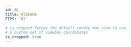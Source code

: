 ```yaml
---
id: AL
title: Alabama
FIPS: '01'

# is_cropped forces the default county map view to use
# a custom set of viewbox coordinates
is_cropped: true
---
```

